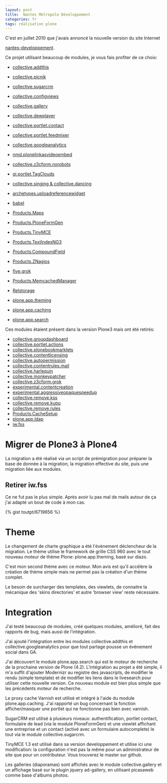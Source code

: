 ```yaml
---
layout: post
title:  Nantes Métropole Développement
categories: fr
tags: réalisation plone
---
```


C'est en juillet 2010 que j'avais annoncé la nouvelle version du site Internet

[nantes-developpement](http://www.nantes-developpement.com).

Ce projet utilisant beaucoup de modules, je vous fais profiter de ce choix:


* [collective.addthis](https://pypi.python.org/pypi/collective.addthis)

* [collective.picnik](https://pypi.python.org/pypi/collective.picknik)
* [collective.sugarcrm](https://pypi.python.org/pypi/collective.sugarcrm)
* [collective.configviews](https://pypi.python.org/pypi/collective.configviews)
* [collective.gallery](https://pypi.python.org/pypi/collective.gallery)
* [collective.dewplayer](https://pypi.python.org/pypi/collective.dewplayer)
* [collective.portlet.contact](https://pypi.python.org/pypi/collective.portlet.contact)
* [collective.portlet.feedmixer](https://pypi.python.org/pypi/collective.portlet.feedmixer)
* [collective.googleanalytics](https://pypi.python.org/pypi/collective.googleanalytics)
* [nmd.plonelinkasvideoembed](https://pypi.python.org/pypi/nmd.plonelinkasvideoembed)
* [collective.z3cform.norobots](https://pypi.python.org/pypi/collective.z3cform.norobots)
* [qi.portlet.TagClouds](https://pypi.python.org/pypi/qi.portlet.TagClouds)
* [collective.singing & collective.dancing](https://pypi.python.org/pypi/collective.singing)
* [archetypes.uploadreferencewidget](https://pypi.python.org/pypi/archetypes.uploadreferencewidget)
* [babel](https://pypi.python.org/pypi/babel)
* [Products.Maps](https://pypi.python.org/pypi/Products.Maps)
* [Products.PloneFormGen](https://pypi.python.org/pypi/Products.PloneFormGen)
* [Products.TinyMCE](https://pypi.python.org/pypi/Products.TinyMCE)
* [Products.TextIndexNG3](https://pypi.python.org/pypi/Products.TextIndexNG3)
* [Products.CompoundField](https://pypi.python.org/pypi/Products.CompoundField)
* [Products.ZNagios](https://pypi.python.org/pypi/Products.ZNagios)
* [five.grok](https://pypi.python.org/pypi/five.grok)
* [Products.MemcachedManager](https://pypi.python.org/pypi/Products.MemcachedManager)
* [Relstorage](https://pypi.python.org/pypi/Relstorage)
* [plone.app.theming](https://pypi.python.org/pypi/plone.app.theming)
* [plone.app.caching](https://pypi.python.org/pypi/plone.app.caching)
* [plone.app.search](https://pypi.python.org/pypi/plone.app.search)


Ces modules étaient présent dans la version Plone3 mais ont été retirés:

* [collective.groupdashboard](https://pypi.python.org/pypi/collective.groupdashboard)
* [collective.portlet.actions](https://pypi.python.org/pypi/collective.portlet.actions)
* [collective.plonebookmarklets](https://pypi.python.org/pypi/collective.plonebookmarklets)
* [collective.contentlicensing](https://pypi.python.org/pypi/collective.contentlicensing)
* [collective.autopermission](https://pypi.python.org/pypi/collective.autopermission)
* [collective.contentrules.mail](https://pypi.python.org/pypi/collective.contentrules.mail)
* [collective.harlequin](https://pypi.python.org/pypi/collective.harlequin)
* [collective.monkeypatcher](https://pypi.python.org/pypi/collective.monkeypatcher)
* [collective.z3cform.grok](https://pypi.python.org/pypi/collective.z3cform.grok)
* [experimental.contentcreation](https://pypi.python.org/pypi/experimental.contentcreation)
* [experimental.aggressiveopaquespeedup](https://pypi.python.org/pypi/experimental.aggressiveopaquespeedup)
* [collective.remove.kss](https://pypi.python.org/pypi/collective.remove.kss)
* [collective.remove.kupu](https://pypi.python.org/pypi/collective.remove.kupu)
* [collective.remove.rules](https://pypi.python.org/pypi/collective.remove.rules)
* [Products.CacheSetup](https://pypi.python.org/pypi/Products.CacheSetup)
* [plone.app.ldap](https://pypi.python.org/pypi/plone.app.ldap)
* [iw.fss](https://pypi.python.org/pypi/iw.fss)

# Migrer de Plone3 à Plone4

La migration a été réalisé via un script de prémigration pour préparer la
base de donnée à la migration, la migration effective du site, puis une migration liée aux modules.

## Retirer iw.fss

Ce ne fut pas le plus simple. Après avoir lu pas mal de mails autour de ça j'ai adapté un bout de code à mon cas.

{% gist toutpt/6719656 %}

# Theme

Le changement de charte graphique a été l'évènement déclencheur de la migration.
Le thème utilise le framework de grille CSS 960 avec le tout nouveau moteur de thème Plone:
plone.app.theming, basé sur diazo.

C'est mon second thème avec ce moteur. Mon avis est qu'il accélère la création de thème simple
mais ne permet pas la création d'un thème complet.

Le besoin de surcharger des templates, des viewlets, de connaitre la mécanique
des 'skins directories' et autre 'browser view' reste nécessaire.

# Integration

J'ai testé beaucoup de modules, créé quelques modules, amélioré,
fait des rapports de bug, mais aussi de l'intégration.

J'ai ajouté l'intégration entre les modules collective.addthis et
collective.googleanalytics pour que tout partage pousse un évènement social dans GA.

J'ai découvert le module plone.app.search qui est le moteur de recherche
de la prochaine version de Plone (4.2). L'intégration au projet a été simple,
il m'a suffit d'ajouter Modernizr au registre des javascripts, de modifier
le rendu (simple template) et de modifier les liens dans le livesearch
pour utiliser cette nouvelle version.
Ce nouveau module est bien plus simple que les précédents moteur de recherche.

Le proxy cache Varnish est utilisé et intégré à l'aide du module plone.app.caching.
J'ai rapporté un bug concernant la fonction afficher/masquer une portlet qui ne fonctionne pas bien avec varnish.

SugarCRM est utilisé à plusieurs niveaux: authentification, portlet contact,
formulaire de lead (via le module PloneFormGen) et une viewlet affichant
une entreprise et un contact (activé avec un formulaire autocomplete) le tout via le module collective.sugarcrm.

TinyMCE 1.3 est utilisé dans sa version developpement et utilise ici une modification:
la configuration n'est pas la même pour un administrateur de site que pour un contributeur.
Vous trouverez le master sur github.

Les galleries (diaporamas) sont affichés avec le module collective.gallery et
un affichage basé sur le plugin jquery ad-gallery, en utilisant picasaweb comme base d'albums photos.
